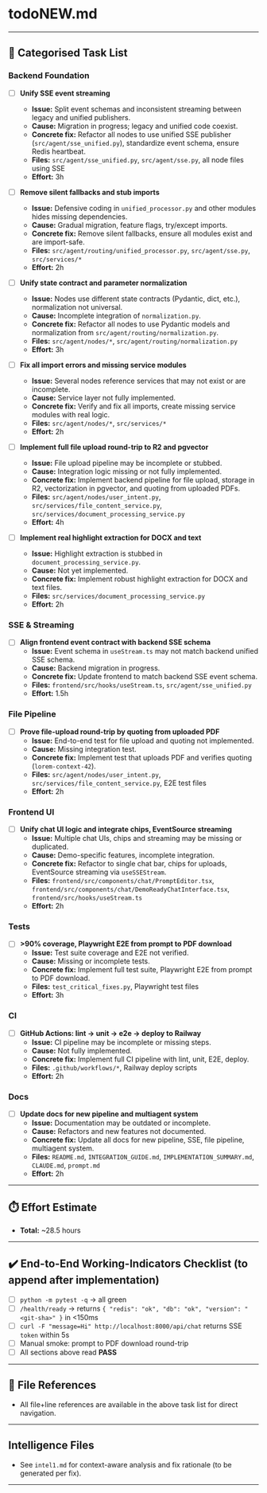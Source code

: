 # todoNEW.md

---

## 🔖 Categorised Task List

### Backend Foundation
- [ ] **Unify SSE event streaming**
  - **Issue:** Split event schemas and inconsistent streaming between legacy and unified publishers.
  - **Cause:** Migration in progress; legacy and unified code coexist.
  - **Concrete fix:** Refactor all nodes to use unified SSE publisher (`src/agent/sse_unified.py`), standardize event schema, ensure Redis heartbeat.
  - **Files:** `src/agent/sse_unified.py`, `src/agent/sse.py`, all node files using SSE
  - **Effort:** 3h

- [ ] **Remove silent fallbacks and stub imports**
  - **Issue:** Defensive coding in `unified_processor.py` and other modules hides missing dependencies.
  - **Cause:** Gradual migration, feature flags, try/except imports.
  - **Concrete fix:** Remove silent fallbacks, ensure all modules exist and are import-safe.
  - **Files:** `src/agent/routing/unified_processor.py`, `src/agent/sse.py`, `src/services/*`
  - **Effort:** 2h

- [ ] **Unify state contract and parameter normalization**
  - **Issue:** Nodes use different state contracts (Pydantic, dict, etc.), normalization not universal.
  - **Cause:** Incomplete integration of `normalization.py`.
  - **Concrete fix:** Refactor all nodes to use Pydantic models and normalization from `src/agent/routing/normalization.py`.
  - **Files:** `src/agent/nodes/*`, `src/agent/routing/normalization.py`
  - **Effort:** 3h

- [ ] **Fix all import errors and missing service modules**
  - **Issue:** Several nodes reference services that may not exist or are incomplete.
  - **Cause:** Service layer not fully implemented.
  - **Concrete fix:** Verify and fix all imports, create missing service modules with real logic.
  - **Files:** `src/agent/nodes/*`, `src/services/*`
  - **Effort:** 2h

- [ ] **Implement full file upload round-trip to R2 and pgvector**
  - **Issue:** File upload pipeline may be incomplete or stubbed.
  - **Cause:** Integration logic missing or not fully implemented.
  - **Concrete fix:** Implement backend pipeline for file upload, storage in R2, vectorization in pgvector, and quoting from uploaded PDFs.
  - **Files:** `src/agent/nodes/user_intent.py`, `src/services/file_content_service.py`, `src/services/document_processing_service.py`
  - **Effort:** 4h

- [ ] **Implement real highlight extraction for DOCX and text**
  - **Issue:** Highlight extraction is stubbed in `document_processing_service.py`.
  - **Cause:** Not yet implemented.
  - **Concrete fix:** Implement robust highlight extraction for DOCX and text files.
  - **Files:** `src/services/document_processing_service.py`
  - **Effort:** 2h

### SSE & Streaming
- [ ] **Align frontend event contract with backend SSE schema**
  - **Issue:** Event schema in `useStream.ts` may not match backend unified SSE schema.
  - **Cause:** Backend migration in progress.
  - **Concrete fix:** Update frontend to match backend SSE event schema.
  - **Files:** `frontend/src/hooks/useStream.ts`, `src/agent/sse_unified.py`
  - **Effort:** 1.5h

### File Pipeline
- [ ] **Prove file-upload round-trip by quoting from uploaded PDF**
  - **Issue:** End-to-end test for file upload and quoting not implemented.
  - **Cause:** Missing integration test.
  - **Concrete fix:** Implement test that uploads PDF and verifies quoting (`lorem-context-42`).
  - **Files:** `src/agent/nodes/user_intent.py`, `src/services/file_content_service.py`, E2E test files
  - **Effort:** 2h

### Frontend UI
- [ ] **Unify chat UI logic and integrate chips, EventSource streaming**
  - **Issue:** Multiple chat UIs, chips and streaming may be missing or duplicated.
  - **Cause:** Demo-specific features, incomplete integration.
  - **Concrete fix:** Refactor to single chat bar, chips for uploads, EventSource streaming via `useSSEStream`.
  - **Files:** `frontend/src/components/chat/PromptEditor.tsx`, `frontend/src/components/chat/DemoReadyChatInterface.tsx`, `frontend/src/hooks/useStream.ts`
  - **Effort:** 2h

### Tests
- [ ] **>90% coverage, Playwright E2E from prompt to PDF download**
  - **Issue:** Test suite coverage and E2E not verified.
  - **Cause:** Missing or incomplete tests.
  - **Concrete fix:** Implement full test suite, Playwright E2E from prompt to PDF download.
  - **Files:** `test_critical_fixes.py`, Playwright test files
  - **Effort:** 3h

### CI
- [ ] **GitHub Actions: lint → unit → e2e → deploy to Railway**
  - **Issue:** CI pipeline may be incomplete or missing steps.
  - **Cause:** Not fully implemented.
  - **Concrete fix:** Implement full CI pipeline with lint, unit, E2E, deploy.
  - **Files:** `.github/workflows/*`, Railway deploy scripts
  - **Effort:** 2h

### Docs
- [ ] **Update docs for new pipeline and multiagent system**
  - **Issue:** Documentation may be outdated or incomplete.
  - **Cause:** Refactors and new features not documented.
  - **Concrete fix:** Update all docs for new pipeline, SSE, file pipeline, multiagent system.
  - **Files:** `README.md`, `INTEGRATION_GUIDE.md`, `IMPLEMENTATION_SUMMARY.md`, `CLAUDE.md`, `prompt.md`
  - **Effort:** 2h

---

## ⏱️ Effort Estimate
- **Total:** ~28.5 hours

---

## ✔️ End-to-End Working-Indicators Checklist (to append after implementation)
- [ ] `python -m pytest -q` → all green
- [ ] `/health/ready` → returns `{ "redis": "ok", "db": "ok", "version": "<git-sha>" }` in <150ms
- [ ] `curl -F "message=Hi" http://localhost:8000/api/chat` returns SSE `token` within 5s
- [ ] Manual smoke: prompt to PDF download round-trip
- [ ] All sections above read **PASS**

---

## 📎 File References
- All file+line references are available in the above task list for direct navigation.

---

## Intelligence Files
- See `intel1.md` for context-aware analysis and fix rationale (to be generated per fix).

---
